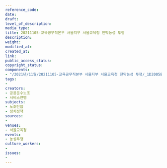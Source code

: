 ```yaml
---
reference_code: 
date: 
draft: 
level_of_description: 
media_type: 
title: 20211105-교육공무직본부 서울지부 서울교육청 천막농성 투쟁
description: 
weight: 
modified_at: 
created_at: 
link: 
public_access_status: 
copyright_status: 
components:
- "/2021년/11월/20211105-교육공무직본부 서울지부 서울교육청 천막농성 투쟁/_1D20058.jpg"
tags:
- 
creators:
- 공공운수노조
- 서비스연맹
subjects:
- 노조탄압
- 정치정책
sources:
- 
venues:
- 서울교육청
events:
- 농성투쟁
culture_workers:
- 
issues:
- 
---
```


